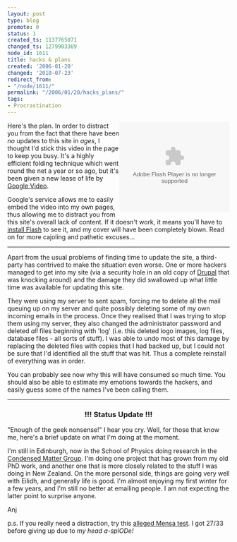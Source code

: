 ```yaml
---
layout: post
type: blog
promote: 0
status: 1
created_ts: 1137765071
changed_ts: 1279903369
node_id: 1611
title: hacks & plans
created: '2006-01-20'
changed: '2010-07-23'
redirect_from:
- "/node/1611/"
permalink: "/2006/01/20/hacks_plans/"
tags:
- Procrastination
---
```

<div style="float: right;">
<object style="width:250px; height:204px;" id="VideoPlayback" align="middle" type="application/x-shockwave-flash" data="http://video.google.com/googleplayer.swf?videoUrl=http%3A%2F%2Fvp.video.google.com%2Fvideodownload%3Fversion%3D0%26secureurl%3DhgAAADZswMqLe7XGOJy83VyYGcexXb3jO8zyrbop1MXhr5FyUUVqfD6K0wiwpq0_jIRwi0z3Ve1_rYC1zHsGs5rYkYBqX0TljmWVUdGf19BrswBFvu1hceadwOB718k9j0ALkywm4XR5X8bbJ-kyHFBdmEGrVWsyMu2F2BS_OdZhXw7BodllzCzQfIQBmDlANmmylg%26sigh%3DAyuZuQhG2IdR_NLNDnHprkER7hY%26begin%3D0%26len%3D33098&thumbnailUrl=http%3A%2F%2Fvideo.google.com%2FThumbnailServer%3Fcontentid%3D14341ac4628862f%26second%3D5%26itag%3Dw320%26urlcreated%3D1137765248%26sigh%3DIxgrm0EXwl3h6ejOmb1NHJ2OMxk&playerId=7502458538500026068&playerMode=embedded"> <param name="allowScriptAccess" value="sameDomain" /> <param name="movie" value="http://video.google.com/googleplayer.swf?videoUrl=http%3A%2F%2Fvp.video.google.com%2Fvideodownload%3Fversion%3D0%26secureurl%3DhgAAADZswMqLe7XGOJy83VyYGcexXb3jO8zyrbop1MXhr5FyUUVqfD6K0wiwpq0_jIRwi0z3Ve1_rYC1zHsGs5rYkYBqX0TljmWVUdGf19BrswBFvu1hceadwOB718k9j0ALkywm4XR5X8bbJ-kyHFBdmEGrVWsyMu2F2BS_OdZhXw7BodllzCzQfIQBmDlANmmylg%26sigh%3DAyuZuQhG2IdR_NLNDnHprkER7hY%26begin%3D0%26len%3D33098&thumbnailUrl=http%3A%2F%2Fvideo.google.com%2FThumbnailServer%3Fcontentid%3D14341ac4628862f%26second%3D5%26itag%3Dw320%26urlcreated%3D1137765248%26sigh%3DIxgrm0EXwl3h6ejOmb1NHJ2OMxk&playerId=7502458538500026068&playerMode=embedded"/> <param name="quality" value="best" /> <param name="bgcolor" value="#ffffff" /> <param name="scale" value="noScale" /> <param name="wmode" value="window" /> <param name="salign" value="TL" /> </object>
</div>
<p>
Here's the plan.  In order to distract you from the fact that there have been <i>no</i> updates to this site in <i>ages</i>, I thought I'd stick this video in the page to keep you busy.  It's a highly efficient folding technique which went round the net a year or so ago, but it's been given a new lease of life by <a href="http://video.google.com/">Google Video</a>. 
</p>
<p>Google's service allows me to easily embed the video into my own pages, thus allowing me to distract you from this site's overall lack of content.  If it doesn't work, it means you'll have to <a href="http://www.macromedia.com/shockwave/download/download.cgi?P1_Prod_Version=ShockwaveFlash">install Flash</a> to see it, and my cover will have been completely blown.  Read on for more cajoling and pathetic excuses...
</p>
<!--break-->
<hr/>
<p>
Apart from the usual problems of finding time to update the site, a third-party has contrived to make the situation even worse.  One or more hackers managed to get into my site (via a security hole in an old copy of <a href="http://www.drupal.org/">Drupal</a> that was knocking around) and the damage they did swallowed up what little time was available for updating this site.
</p>
<p>
They were using my server to sent spam, forcing me to delete all the mail queuing up on my server and quite possibly deleting some of my own incoming emails in the process.  Once they realised that I was trying to stop them using my server, they also changed the administrator password and deleted <i>all</i> files beginning with 'log' (i.e. this deleted logo images, log files, database files - all sorts of stuff).  I was able to undo most of this damage by replacing the deleted files with copies that I had backed up, but I could not be sure that I'd identified all the stuff that was hit.  Thus a complete reinstall of everything was in order.
</p>
<p>
You can probably see now why this will have consumed so much time.  You should also be able to estimate my emotions towards the hackers, and easily guess some of the names I've been calling them.
</p>
<hr/>
<h3 style="text-align: center;">!!! Status Update !!!</h3>
<p>
"Enough of the geek nonsense!" I hear you cry.  Well, for those that know me, here's a brief update on what I'm doing at the moment.
</p>
<p>
I'm still in Edinburgh, now in the School of Physics doing research in the <a href="http://www.ph.ed.ac.uk/cmatter/">Condensed Matter Group</a>.  I'm doing one project that has grown from my old PhD work, and another one that is more closely related to the stuff I was doing in New Zealand. On the more personal side, things are going very well with Eilidh, and generally life is good. I'm almost enjoying my first winter for a few years, and I'm still no better at emailing people.  I am not expecting the latter point to surprise anyone.
</p>
<p>
Anj
</p>
<p>
p.s.  If you really need a distraction, try this <a href="http://www.mensa-test.com/">alleged Mensa test</a>.  I got 27/33 before giving up due to <i>my head a-splODe!</i>
</p>
